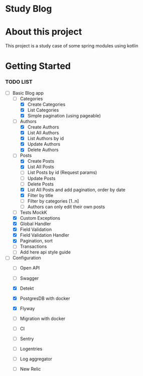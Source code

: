 # Study Blog

# About this project

This project is a study case of some spring modules using kotlin

# Getting Started

### TODO LIST
- [ ] Basic Blog app
    - [ ] Categories
      - [x] Create Categories
      - [x] List Categories
      - [x] Simple pagination (using pageable)
    - [ ] Authors
      - [x] Create Authors
      - [x] List All Authors
      - [x] List Authors by id
      - [x] Update Authors
      - [x] Delete Authors
    - [ ] Posts
      - [x] Create Posts
      - [x] List All Posts
      - [ ] List Posts by id (Request params)
      - [ ] Update Posts
      - [ ] Delete Posts
      - [X] List All Posts and add pagination, order by date
      - [X] Filter by title
      - [ ] Filter by categories [1..n]
      - [ ] Authors can only edit their own posts
  
    - [ ] Tests MockK
    - [x] Custom Exceptions
    - [x] Global Handler
    - [x] Field Validation
    - [x] Field Validation Handler
    - [x] Pagination, sort
    - [ ] Transactions
    - [ ] Add here api style guide
      
- [ ] Configuration
    - [ ] Open API
    - [ ] Swagger
    - [x] Detekt
    - [x] PostgresDB with docker
    - [x] Flyway
    - [ ] Migration with docker
    - [ ] CI
    - [ ] Sentry
    - [ ] Logentries
    - [ ] Log aggregator
    - [ ] New Relic

   